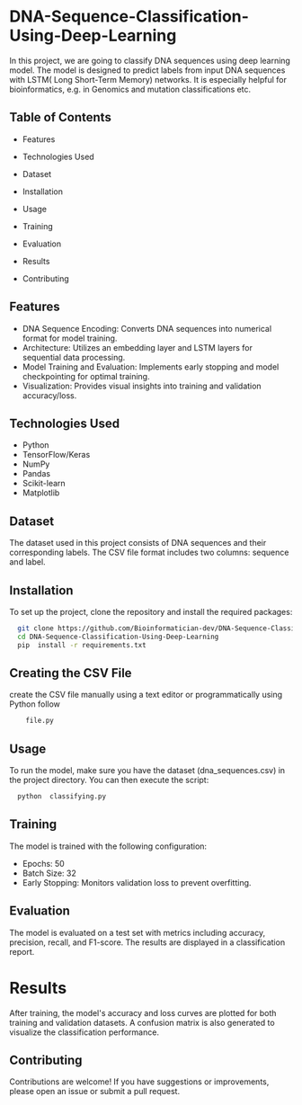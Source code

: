# DNA-Sequence-Classification-Using-Deep-Learning
In this project, we are going to classify DNA sequences using deep learning model. The model is designed to predict labels from input DNA sequences with LSTM( Long Short-Term Memory) networks. It is especially helpful for bioinformatics, e.g. in Genomics and mutation classifications etc.

## Table of Contents

* Features

 * Technologies Used

 * Dataset

 * Installation

 * Usage

 * Training

 * Evaluation

 * Results

 * Contributing

 ## Features
  * DNA Sequence Encoding: Converts DNA sequences into numerical format for model training.
  * Architecture: Utilizes an embedding layer and LSTM layers for sequential data processing.
  * Model Training and Evaluation: Implements early stopping and model checkpointing for optimal training.
  * Visualization: Provides visual insights into training and validation accuracy/loss.

## Technologies Used
* Python
* TensorFlow/Keras
* NumPy
* Pandas
* Scikit-learn
* Matplotlib

## Dataset
The dataset used in this project consists of DNA sequences and their corresponding labels. The CSV file format includes two columns: sequence and label.


## Installation
To set up the project, clone the repository and install the required packages:
```bash
  git clone https://github.com/Bioinformatician-dev/DNA-Sequence-Classification-Using-Deep-Learning.git
  cd DNA-Sequence-Classification-Using-Deep-Learning
  pip  install -r requirements.txt
```
## Creating the CSV File
create the CSV file manually using a text editor or programmatically using Python follow

```bash
    file.py
```
## Usage
To run the model, make sure you have the dataset (dna_sequences.csv) in the project directory. You can then execute the script:

```bash
  python  classifying.py
```
## Training
The model is trained with the following configuration:

* Epochs: 50
* Batch Size: 32
* Early Stopping: Monitors validation loss to prevent overfitting.
## Evaluation
The model is evaluated on a test set with metrics including accuracy, precision, recall, and F1-score. The results are displayed in a classification report.

# Results
After training, the model's accuracy and loss curves are plotted for both training and validation datasets. A confusion matrix is also generated to visualize the classification performance.

## Contributing
Contributions are welcome! If you have suggestions or improvements, please open an issue or submit a pull request.

